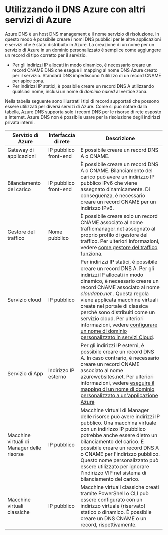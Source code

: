 <properties
  pageTitle="Utilizzando il DNS Azure con altri servizi di Azure | Microsoft Azure"
  description="Informazioni sull'utilizzo di Azure DNS per risolvere il nome per altri servizi di Azure"
  services="dns"
  documentationCenter="na"
  authors="sdwheeler"
  manager="carmonm"
  editor=""
  tags="azure dns"
/>
<tags
  ms.service="dns"
  ms.devlang="na"
  ms.topic="article"
  ms.tgt_pltfrm="na"
  ms.workload="infrastructure-services"
  ms.date="09/21/2016"
  ms.author="sewhee"
/>

# <a name="using-azure-dns-with-other-azure-services"></a>Utilizzando il DNS Azure con altri servizi di Azure

Azure DNS è un host DNS management e il nome servizio di risoluzione. In questo modo è possibile creare i nomi DNS pubblici per le altre applicazioni e servizi che è stato distribuito in Azure. La creazione di un nome per un servizio di Azure in un dominio personalizzato è semplice come aggiungere un record di tipo corretto per il servizio.

* Per gli indirizzi IP allocati in modo dinamico, è necessario creare un record CNAME DNS che esegue il mapping al nome DNS Azure creato per il servizio. Standard DNS impediscono l'utilizzo di un record CNAME per apice zona.
* Per indirizzi IP statici, è possibile creare un record DNS A utilizzando qualsiasi nome, inclusi un nome di _dominio naked_ al vertice zona.

Nella tabella seguente sono illustrati i tipi di record supportati che possono essere utilizzati per diversi servizi di Azure. Come si può notare dalla tabella, Azure DNS supporta solo i record DNS per le risorse di rete esposto a Internet. Azure DNS non è possibile usare per la risoluzione degli indirizzi privata interni.

| Servizio di Azure | Interfaccia di rete | Descrizione |
|---------------|-------------------|-------------|
| Gateway di applicazioni | IP pubblico front-end | È possibile creare un record DNS A o CNAME. |
| Bilanciamento del carico | IP pubblico front-end | È possibile creare un record DNS A o CNAME. Bilanciamento del carico può avere un indirizzo IP pubblico IPv6 che viene assegnato dinamicamente. Di conseguenza, è necessario creare un record CNAME per un indirizzo IPv6. |
| Gestore del traffico | Nome pubblico | È possibile creare solo un record CNAME associato al nome trafficmanager.net assegnato al proprio profilo di gestore del traffico. Per ulteriori informazioni, vedere [come gestore del traffico funziona](../traffic-manager/traffic-manager-how-traffic-manager-works.md#traffic-manager-example). |
| Servizio cloud | IP pubblico | Per indirizzi IP statici, è possibile creare un record DNS A. Per gli indirizzi IP allocati in modo dinamico, è necessario creare un record CNAME associato al nome _cloudapp.net_ . Questa regola viene applicata macchine virtuali create nel portale di classica perché sono distribuiti come un servizio cloud. Per ulteriori informazioni, vedere [configurare un nome di dominio personalizzato in servizi Cloud](../cloud-services/cloud-services-custom-domain-name-portal.md). |
| Servizio di App | Indirizzo IP esterno | Per gli indirizzi IP esterni, è possibile creare un record DNS A. In caso contrario, è necessario creare un record CNAME associato al nome azurewebsites.net. Per ulteriori informazioni, vedere [eseguire il mapping di un nome di dominio personalizzato a un'applicazione Azure](../app-service-web/web-sites-custom-domain-name.md) |
| Macchine virtuali di Manager delle risorse | IP pubblico | Macchine virtuali di Manager delle risorse può avere indirizzi IP pubblico. Una macchina virtuale con un indirizzo IP pubblico potrebbe anche essere dietro un bilanciamento del carico. È possibile creare un record DNS A o CNAME per l'indirizzo pubblico. Questo nome personalizzato può essere utilizzato per ignorare l'indirizzo VIP nel sistema di bilanciamento del carico. |
| Macchine virtuali classiche | IP pubblico | Macchine virtuali classiche creati tramite PowerShell o CLI può essere configurato con un indirizzo virtuale (riservato) statico o dinamico. È possibile creare un DNS CNAME o un record, rispettivamente. |

